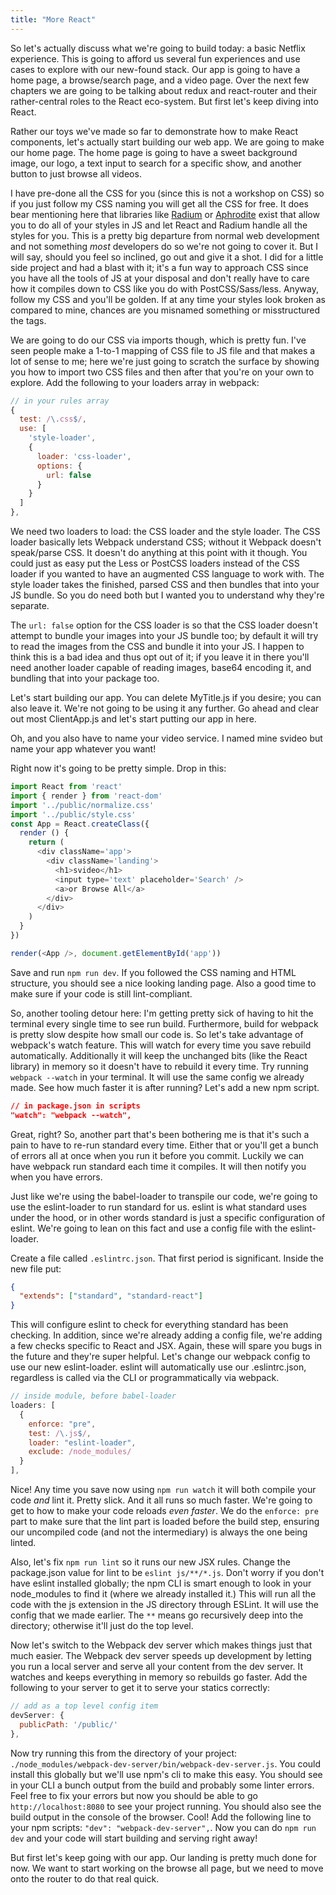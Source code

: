 ```yaml
---
title: "More React"
---
```


So let's actually discuss what we're going to build today: a basic Netflix experience. This is going to afford us several fun experiences and use cases to explore with our new-found stack. Our app is going to have a home page, a browse/search page, and a video page. Over the next few chapters we are going to be talking about redux and react-router and their rather-central roles to the React eco-system. But first let's keep diving into React.

Rather our toys we've made so far to demonstrate how to make React components, let's actually start building our web app. We are going to make our home page. The home page is going to have a sweet background image, our logo, a text input to search for a specific show, and another button to just browse all videos.

I have pre-done all the CSS for you (since this is not a workshop on CSS) so if you just follow my CSS naming you will get all the CSS for free. It does bear mentioning here that libraries like [Radium][radium] or [Aphrodite][aphrodite] exist that allow you to do all of your styles in JS and let React and Radium handle all the styles for you. This is a pretty big departure from normal web development and not something _most_ developers do so we're not going to cover it. But I will say, should you feel so inclined, go out and give it a shot. I did for a little side project and had a blast with it; it's a fun way to approach CSS since you have all the tools of JS at your disposal and don't really have to care how it compiles down to CSS like you do with PostCSS/Sass/less. Anyway, follow my CSS and you'll be golden. If at any time your styles look broken as compared to mine, chances are you misnamed something or misstructured the tags.

We are going to do our CSS via imports though, which is pretty fun. I've seen people make a 1-to-1 mapping of CSS file to JS file and that makes a lot of sense to me; here we're just going to scratch the surface by showing you how to import two CSS files and then after that you're on your own to explore. Add the following to your loaders array in webpack:

```javascript
// in your rules array
{
  test: /\.css$/,
  use: [
    'style-loader',
    {
      loader: 'css-loader',
      options: {
        url: false
      }
    }
  ]
},
```

We need two loaders to load: the CSS loader and the style loader. The CSS loader basically lets Webpack understand CSS; without it Webpack doesn't speak/parse CSS. It doesn't do anything at this point with it though. You could just as easy put the Less or PostCSS loaders instead of the CSS loader if you wanted to have an augmented CSS language to work with. The style loader takes the finished, parsed CSS and then bundles that into your JS bundle. So you do need both but I wanted you to understand why they're separate.

The `url: false` option for the CSS loader is so that the CSS loader doesn't attempt to bundle your images into your JS bundle too; by default it will try to read the images from the CSS and bundle it into your JS. I happen to think this is a bad idea and thus opt out of it; if you leave it in there you'll need another loader capable of reading images, base64 encoding it, and bundling that into your package too.

Let's start building our app. You can delete MyTitle.js if you desire; you can also leave it. We're not going to be using it any further. Go ahead and clear out most ClientApp.js and let's start putting our app in here.

Oh, and you also have to name your video service. I named mine svideo but name your app whatever you want!

Right now it's going to be pretty simple. Drop in this:

```javascript
import React from 'react'
import { render } from 'react-dom'
import '../public/normalize.css'
import '../public/style.css'
const App = React.createClass({
  render () {
    return (
      <div className='app'>
        <div className='landing'>
          <h1>svideo</h1>
          <input type='text' placeholder='Search' />
          <a>or Browse All</a>
        </div>
      </div>
    )
  }
})

render(<App />, document.getElementById('app'))
```

Save and run `npm run dev`. If you followed the CSS naming and HTML structure, you should see a nice looking landing page. Also a good time to make sure if your code is still lint-compliant.

So, another tooling detour here: I'm getting pretty sick of having to hit the terminal every single time to see run build. Furthermore, build for webpack is pretty slow despite how small our code is. So let's take advantage of webpack's watch feature. This will watch for every time you save rebuild automatically. Additionally it will keep the unchanged bits (like the React library) in memory so it doesn't have to rebuild it every time. Try running `webpack --watch` in your terminal. It will use the same config we already made. See how much faster it is after running? Let's add a new npm script.

```json
// in package.json in scripts
"watch": "webpack --watch",
```

Great, right? So, another part that's been bothering me is that it's such a pain to have to re-run standard every time. Either that or you'll get a bunch of errors all at once when you run it before you commit. Luckily we can have webpack run standard each time it compiles. It will then notify you when you have errors.

Just like we're using the babel-loader to transpile our code, we're going to use the eslint-loader to run standard for us. eslint is what standard uses under the hood, or in other words standard is just a specific configuration of eslint. We're going to lean on this fact and use a config file with the eslint-loader.

Create a file called `.eslintrc.json`. That first period is significant. Inside the new file put:

```json
{
  "extends": ["standard", "standard-react"]
}
```

This will configure eslint to check for everything standard has been checking. In addition, since we're already adding a config file, we're adding a few checks specific to React and JSX. Again, these will spare you bugs in the future and they're super helpful. Let's change our webpack config to use our new eslint-loader. eslint will automatically use our .eslintrc.json, regardless is called via the CLI or programmatically via webpack.

```javascript
// inside module, before babel-loader
loaders: [
  {
    enforce: "pre",
    test: /\.js$/,
    loader: "eslint-loader",
    exclude: /node_modules/
  }
],
```

Nice! Any time you save now using `npm run watch` it will both compile your code _and_ lint it. Pretty slick. And it all runs so much faster. We're going to get to how to make your code reloads _even faster_. We do the `enforce: pre` part to make sure that the lint part is loaded before the build step, ensuring our uncompiled code (and not the intermediary) is always the one being linted.

Also, let's fix `npm run lint` so it runs our new JSX rules. Change the package.json value for lint to be `eslint js/**/*.js`. Don't worry if you don't have eslint installed globally; the npm CLI is smart enough to look in your node_modules to find it (where we already installed it.) This will run all the code with the js extension in the JS directory through ESLint. It will use the config that we made earlier. The `**` means go recursively deep into the directory; otherwise it'll just do the top level.

Now let's switch to the Webpack dev server which makes things just that much easier. The Webpack dev server speeds up development by letting you run a local server and serve all your content from the dev server. It watches and keeps everything in memory so rebuilds go faster. Add the following to your server to get it to serve your statics correctly:

```javascript
// add as a top level config item
devServer: {
  publicPath: '/public/'
},
```

Now try running this from the directory of your project: `./node_modules/webpack-dev-server/bin/webpack-dev-server.js`. You could install this globally but we'll use npm's cli to make this easy. You should see in your CLI a bunch output from the build and probably some linter errors. Feel free to fix your errors but now you should be able to go `http://localhost:8080` to see your project running. You should also see the build output in the console of the browser. Cool! Add the following line to your npm scripts: `"dev": "webpack-dev-server",`. Now you can do `npm run dev` and your code will start building and serving right away!

But first let's keep going with our app. Our landing is pretty much done for now. We want to start working on the browse all page, but we need to move onto the router to do that real quick.

[radium]: http://stack.formidable.com/radium/
[aphrodite]: https://github.com/Khan/aphrodite
